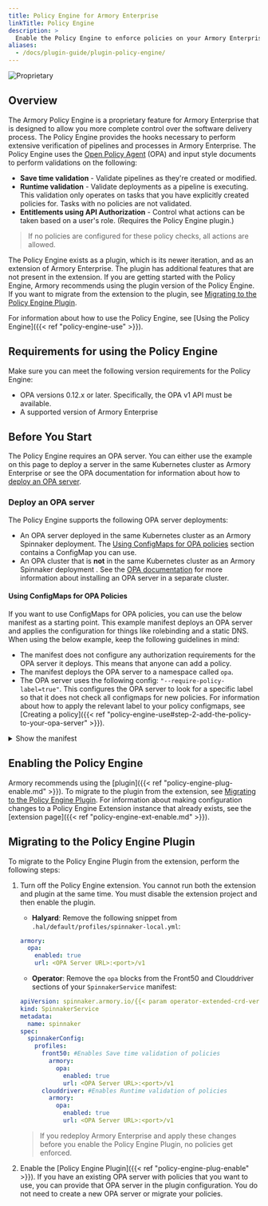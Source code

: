 ```yaml
---
title: Policy Engine for Armory Enterprise
linkTitle: Policy Engine
description: >
  Enable the Policy Engine to enforce policies on your Armory Enterprise instance. Policies can help you make sure that best practices are followed by preventing pipelines from being saved or running if they do not meet requirements that you outline. This page includes how to deploy and configure an OPA server, which the Policy Engine requires.
aliases:
  - /docs/plugin-guide/plugin-policy-engine/
---
```


![Proprietary](/images/proprietary.svg)

## Overview

The Armory Policy Engine is a proprietary feature for Armory Enterprise that is designed to allow you more complete control over the software delivery process. The Policy Engine provides the hooks necessary to perform  extensive verification of pipelines and processes in Armory Enterprise. The Policy Engine uses the [Open Policy Agent](https://www.openpolicyagent.org/) (OPA) and input style documents to perform validations on the following:

* **Save time validation** - Validate pipelines as they're created or modified. 
* **Runtime validation** - Validate deployments as a pipeline is executing. This validation only operates on tasks that you have explicitly created policies for. Tasks with no policies are not validated.
* **Entitlements using API Authorization** - Control what actions can be taken based on a user's role. (Requires the Policy Engine plugin.)

> If no policies are configured for these policy checks, all actions are allowed.

The Policy Engine exists as a plugin, which is its newer iteration, and as an extension of Armory Enterprise. The plugin has additional features that are not present in the extension. If you are getting started with the Policy Engine, Armory recommends using the plugin version of the Policy Engine. If you want to migrate from the extension to the plugin, see [Migrating to the Policy Engine Plugin](#migrating-to-the-policy-engine-plugin).

For information about how to use the Policy Engine, see [Using the Policy Engine]({{< ref "policy-engine-use" >}}).

## Requirements for using the Policy Engine

Make sure you can meet the following version requirements for the Policy Engine:

* OPA versions 0.12.x or later. Specifically, the OPA v1 API must be available.
* A supported version of Armory Enterprise


## Before You Start

The Policy Engine requires an OPA server. You can either use the example on this page to deploy a server in the same Kubernetes cluster as Armory Enterprise or see the OPA documentation for information about how to [deploy an OPA server](https://www.openpolicyagent.org/docs/latest/#running-opa).

### Deploy an OPA server

The Policy Engine supports the following OPA server deployments:

* An OPA server deployed in the same Kubernetes cluster as an Armory Spinnaker deployment. The [Using ConfigMaps for OPA policies](#using-configmaps-for-opa-policies) section contains a ConfigMap you can use.
* An OPA cluster that is **not** in the same Kubernetes cluster as an Armory Spinnaker deployment . See the [OPA documentation](https://www.openpolicyagent.org/docs/latest/) for more information about installing an OPA server in a separate cluster.

#### Using ConfigMaps for OPA Policies

If you want to use ConfigMaps for OPA policies, you can use the below manifest as a starting point. This example manifest deploys an OPA server and applies the configuration for things like rolebinding and a static DNS.
When using the below example, keep the following guidelines in mind:
* The manifest does not configure any authorization requirements for the OPA server it deploys. This means that anyone can add a policy.
* The manifest deploys the OPA server to a namespace called `opa`.
* The OPA server uses the following config: `"--require-policy-label=true"`. This configures the OPA server to look for a specific label so that it does not check all configmaps for new policies. For information about how to apply the relevant label to your policy configmaps, see [Creating a policy]({{< ref "policy-engine-use#step-2-add-the-policy-to-your-opa-server" >}}).

<details><summary>Show the manifest</summary>
<code><pre>
---
apiVersion: v1
kind: Namespace
metadata:
  name: opa # Change this to install OPA in a different namespace
---
# Grant service accounts in the 'opa' namespace read-only access to resources.
# This lets OPA/kube-mgmt replicate resources into OPA so they can be used in policies.
# The subject name should be `system:serviceaccounts:<namespace>` where `<namespace>` is the namespace where OPA will be installed
kind: ClusterRoleBinding
apiVersion: rbac.authorization.k8s.io/v1
metadata:
  name: opa-viewer-spinnaker
roleRef:
  kind: ClusterRole
  name: view
  apiGroup: rbac.authorization.k8s.io
subjects:
- kind: Group
  name: system:serviceaccounts:opa # Change this to the namespace OPA is installed in
  apiGroup: rbac.authorization.k8s.io
---
# Define role in the `opa` namespace for OPA/kube-mgmt to update configmaps with policy status.
# The namespace for this should be the namespace where policy configmaps will be created
kind: Role
apiVersion: rbac.authorization.k8s.io/v1
metadata:
  namespace: opa # Change this to the namespace where policies will live
  name: configmap-modifier
rules:
- apiGroups: [""]
  resources: ["configmaps"]
  verbs: ["update", "patch"]
---
# Bind the above role to all service accounts in the `opa` namespace
# The namespace for this should be the namespace where policy configmaps will be created
# The subject name should be `system:serviceaccounts:<namespace>` where `<namespace>` is the namespace where OPA will be installed
kind: RoleBinding
apiVersion: rbac.authorization.k8s.io/v1
metadata:
  namespace: opa # Change this to the namespace where policies will live
  name: opa-configmap-modifier
roleRef:
  kind: Role
  name: configmap-modifier
  apiGroup: rbac.authorization.k8s.io
subjects:
- kind: Group
  name: system:serviceaccounts:opa # Change this to the namespace OPA is installed in
  apiGroup: rbac.authorization.k8s.io
---
apiVersion: apps/v1
kind: Deployment
metadata:
  name: opa-deployment
  namespace: opa # Change this to the namespace OPA is installed in
  labels:
    app: opa
spec:
  replicas: 1
  selector:
    matchLabels:
      app: opa
  template:
    metadata:
      labels:
        app: opa
    spec:
      containers:
      # WARNING: OPA is NOT running with an authorization policy configured. This
      # means that clients can read and write policies in OPA. If you are
      # deploying OPA in an insecure environment, be sure to configure
      # authentication and authorization on the daemon. See the Security page for
      # details: https://www.openpolicyagent.org/docs/security.html.
        - name: opa
          image: openpolicyagent/opa:{{< param opa-server-version >}}
          args:
            - "run"
            - "--server"
            - "--addr=http://0.0.0.0:8181"
          readinessProbe:
            httpGet:
              path: /health
              scheme: HTTP
              port: 8181
            initialDelaySeconds: 3
            periodSeconds: 5
          livenessProbe:
            httpGet:
              path: /health
              scheme: HTTP
              port: 8181
            initialDelaySeconds: 3
            periodSeconds: 5
        - name: kube-mgmt
          image: openpolicyagent/kube-mgmt:0.9
          args:
          # Change this to the namespace where you want OPA to look for policies
            - "--policies=opa"
          # Configure the OPA server to only check ConfigMaps with the relevant label
            - "--require-policy-label=true"
---
# Create a static DNS endpoint for Spinnaker to reach OPA
apiVersion: v1
kind: Service
metadata:
  name: opa
  namespace: opa # Change this to the namespace OPA is installed in
spec:
  selector:
    app: opa
  ports:
  - protocol: TCP
    port: 8181
    targetPort: 8181
</pre></code>
</details>

## Enabling the Policy Engine

Armory recommends using the [plugin]({{< ref "policy-engine-plug-enable.md" >}}). To migrate to the plugin from the extension, see [Migrating to the Policy Engine Plugin](#migrating-to-the-policy-engine-plugin). For information about making configuration changes to a Policy Engine Extension instance that already exists, see the [extension page]({{< ref "policy-engine-ext-enable.md" >}}).

## Migrating to the Policy Engine Plugin

To migrate to the Policy Engine Plugin from the extension, perform the following steps:

1. Turn off the Policy Engine extension. You cannot run both the extension and plugin at the same time. You must disable the extension project and then enable the plugin.
   * **Halyard**: Remove the following snippet from `.hal/default/profiles/spinnaker-local.yml`:
   ```yaml
   armory:
     opa:
       enabled: true
       url: <OPA Server URL>:<port>/v1
   ```
   * **Operator**:  Remove the `opa` blocks from the Front50 and Clouddriver sections of your `SpinnakerService` manifest:
   ```yaml
   apiVersion: spinnaker.armory.io/{{< param operator-extended-crd-version >}}
   kind: SpinnakerService
   metadata:
     name: spinnaker
   spec:
     spinnakerConfig:
       profiles:
         front50: #Enables Save time validation of policies
           armory:
             opa:
               enabled: true
               url: <OPA Server URL>:<port>/v1
         clouddriver: #Enables Runtime validation of policies
           armory:
             opa:
               enabled: true
               url: <OPA Server URL>:<port>/v1
   ```

   > If you redeploy Armory Enterprise and apply these changes before you enable the Policy Engine Plugin, no policies get enforced.

2. Enable the [Policy Engine Plugin]({{< ref "policy-engine-plug-enable" >}}).  If you have an existing OPA server with policies that you want to use, you can provide that OPA server in the plugin configuration. You do not need to create a new OPA server or migrate your policies. 
